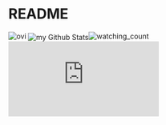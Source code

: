 # README

<img src="https://github-readme-stats.vercel.app/api/top-langs?username=madushadhanushka&show_icons=true&locale=en&layout=compact&theme=chartreuse-dark" alt="ovi" />
<img align="center" src="https://github-readme-stats.vercel.app/api?username=madushadhanushka&include_all_commits=true&count_private=true&show_icons=true&line_height=20&title_color=2B5BBD&icon_color=1124BB&text_color=A1A1A1&bg_color=0,000000,130F40" alt="my Github Stats"/><img src="https://widgetbite.com/stats/{random-guid}" alt="watching_count" />
<iframe frameborder='0' allowtransparency='true' scrolling='no' src='https://www.strava.com/athletes/103631745/activity-summary/b894b72e8a7176c3a18f9e8264383d62769d3d1f'></iframe>
